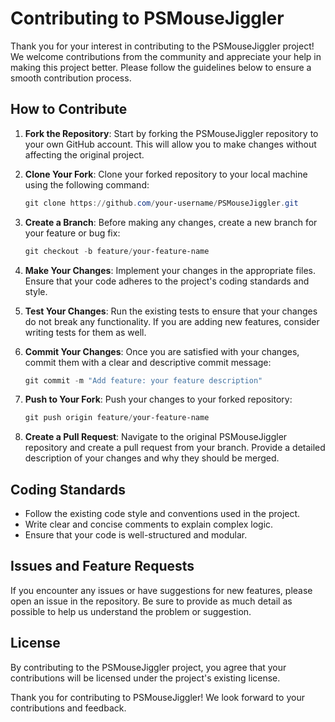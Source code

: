 # Contributing to PSMouseJiggler

Thank you for your interest in contributing to the PSMouseJiggler project! We welcome contributions from the community and appreciate your help in making this project better. Please follow the guidelines below to ensure a smooth contribution process.

## How to Contribute

1. **Fork the Repository**: Start by forking the PSMouseJiggler repository to your own GitHub account. This will allow you to make changes without affecting the original project.

2. **Clone Your Fork**: Clone your forked repository to your local machine using the following command:

   ```powershell
   git clone https://github.com/your-username/PSMouseJiggler.git
   ```

3. **Create a Branch**: Before making any changes, create a new branch for your feature or bug fix:

   ```powershell
   git checkout -b feature/your-feature-name
   ```

4. **Make Your Changes**: Implement your changes in the appropriate files. Ensure that your code adheres to the project's coding standards and style.

5. **Test Your Changes**: Run the existing tests to ensure that your changes do not break any functionality. If you are adding new features, consider writing tests for them as well.

6. **Commit Your Changes**: Once you are satisfied with your changes, commit them with a clear and descriptive commit message:

   ```powershell
   git commit -m "Add feature: your feature description"
   ```

7. **Push to Your Fork**: Push your changes to your forked repository:

   ```powershell
   git push origin feature/your-feature-name
   ```

8. **Create a Pull Request**: Navigate to the original PSMouseJiggler repository and create a pull request from your branch. Provide a detailed description of your changes and why they should be merged.

## Coding Standards

- Follow the existing code style and conventions used in the project.
- Write clear and concise comments to explain complex logic.
- Ensure that your code is well-structured and modular.

## Issues and Feature Requests

If you encounter any issues or have suggestions for new features, please open an issue in the repository. Be sure to provide as much detail as possible to help us understand the problem or suggestion.

## License

By contributing to the PSMouseJiggler project, you agree that your contributions will be licensed under the project's existing license.

Thank you for contributing to PSMouseJiggler! We look forward to your contributions and feedback.